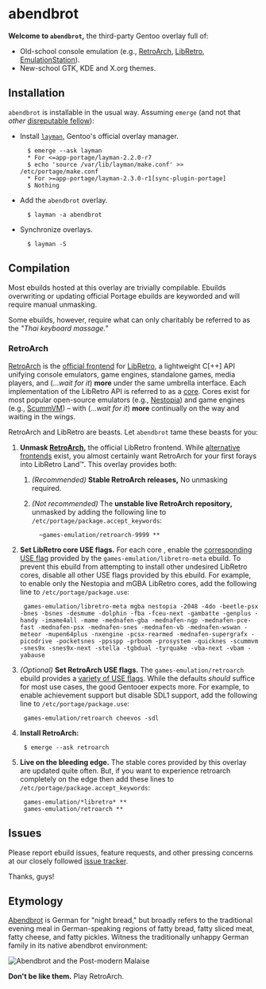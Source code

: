 abendbrot
===========

**Welcome to `abendbrot`,** the third-party Gentoo overlay full of:

* Old-school console emulation (e.g.,
  [RetroArch](http://www.libretro.com/index.php/retroarch-2),
  [LibRetro](http://www.libretro.com),
  [EmulationStation](http://www.emulationstation.org)).
* New-school GTK, KDE and X.org themes.

## Installation

`abendbrot` is installable in the usual way. Assuming `emerge` (and not
that *other* [disreputable fellow](http://paludis.exherbo.org)):

* Install [`layman`](https://wiki.gentoo.org/wiki/Layman), Gentoo's official
  overlay manager.

        $ emerge --ask layman
        * For <=app-portage/layman-2.2.0-r7
        $ echo 'source /var/lib/layman/make.conf' >> /etc/portage/make.conf
        * For >=app-portage/layman-2.3.0-r1[sync-plugin-portage]
        $ Nothing

* Add the `abendbrot` overlay.

        $ layman -a abendbrot

* Synchronize overlays.

        $ layman -S

## Compilation

Most ebuilds hosted at this overlay are trivially compilable. Ebuilds overwriting or updating official Portage ebuilds are keyworded and will require manual unmasking.

Some ebuilds, however, require what can only charitably be referred to as the _"Thai keyboard massage."_

### RetroArch

[RetroArch](http://www.libretro.com/index.php/retroarch-2) is the [official
frontend](http://wiki.libretro.com/index.php?title=Frontends) for
[LibRetro](http://www.libretro.com/index.php/api), a lightweight C[++] API
unifying console emulators, game engines, standalone games, media players, and
(..._wait for it_) **more** under the same umbrella interface. Each implementation
of the LibRetro API is referred to as a
[core](http://wiki.libretro.com/index.php?title=Main_Page#Core_Software_Library).
Cores exist for most popular open-source emulators (e.g.,
[Nestopia](http://wiki.libretro.com/index.php?title=Nestopia)) and game engines
(e.g., [ScummVM](http://wiki.libretro.com/index.php?title=ScummVM)) – with
(..._wait for it_) **more** continually on the way and waiting in the wings.

RetroArch and LibRetro are beasts. Let `abendbrot` tame these beasts for you:

1. **Unmask [RetroArch](http://www.libretro.com/index.php/retroarch-2),** the
   official LibRetro frontend. While [alternative
   frontends](http://wiki.libretro.com/index.php?title=Frontends) exist, you
   almost certainly want RetroArch for your first forays into LibRetro Land™.
   This overlay provides both:
   1. _(Recommended)_ **Stable RetroArch releases,**
      No unmasking required.

   1. _(Not recommended)_ The **unstable live RetroArch repository,** unmasked
      by adding the following line to `/etc/portage/package.accept_keywords`:

            ~games-emulation/retroarch-9999 **

1. **Set LibRetro core USE flags.** For each core , enable the
   [corresponding USE flag](https://github.com/stefan-gr/abendbrot/blob/master/games-emulation/libretro-meta/metadata.xml)
   provided by the `games-emulation/libretro-meta` ebuild. To
   prevent this ebuild from attempting to install other undesired LibRetro
   cores, disable all other USE flags provided by this
   ebuild. For example, to enable only the Nestopia and mGBA LibRetro cores,
   add the following line to `/etc/portage/package.use`:

        games-emulation/libretro-meta mgba nestopia -2048 -4do -beetle-psx -bnes -bsnes -desmume -dolphin -fba -fceu-next -gambatte -genplus -handy -imame4all -mame -mednafen-gba -mednafen-ngp -mednafen-pce-fast -mednafen-psx -mednafen-snes -mednafen-vb -mednafen-wswan -meteor -mupen64plus -nxengine -pcsx-rearmed -mednafen-supergrafx -picodrive -pocketsnes -ppsspp -prboom -prosystem -quicknes -scummvm -snes9x -snes9x-next -stella -tgbdual -tyrquake -vba-next -vbam -yabause

1. _(Optional)_ **Set RetroArch USE flags.** The `games-emulation/retroarch`
   ebuild provides a [variety of USE
   flags](https://github.com/stefan-gr/abendbrot/blob/master/games-emulation/retroarch/metadata.xml).
   While the defaults _should_ suffice for most use cases, the good Gentooer
   expects more. For example, to enable achievement support but disable SDL1
   support, add the following line to `/etc/portage/package.use`:

        games-emulation/retroarch cheevos -sdl

1. **Install RetroArch:**

        $ emerge --ask retroarch

1. **Live on the bleeding edge.** The stable cores provided by this overlay
    are updated quite often. But, if you want to experience retroarch completely
    on the edge then add these lines to
   `/etc/portage/package.accept_keywords`:

        games-emulation/*libretro* **
        games-emulation/retroarch **

## Issues

Please report ebuild issues, feature requests, and other pressing concerns at
our closely followed [issue
tracker](https://github.com/stefan-gr/abendbrot/issues).

Thanks, guys!

## Etymology

[Abendbrot](http://germanfood.about.com/od/breakfastanddinner/a/abendbrot.htm)
is German for "night bread," but broadly refers to the traditional evening meal
in German-speaking regions of fatty bread, fatty sliced meat, fatty cheese, and
fatty pickles. Witness the traditionally unhappy German family in its native
abendbrot environment:

![Abendbrot and the Post-modern Malaise](http://img.welt.de/img/debatte/crop105230799/0299734393-ci3x2l-w540/cl-abendbrot-DW-Politik-Bremen.jpg)

**Don't be like them.** Play RetroArch.
